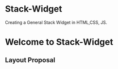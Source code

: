 # Stack-Widget
Creating a General Stack Widget in HTML,CSS, JS.

# Welcome to Stack-Widget

## Layout Proposal
